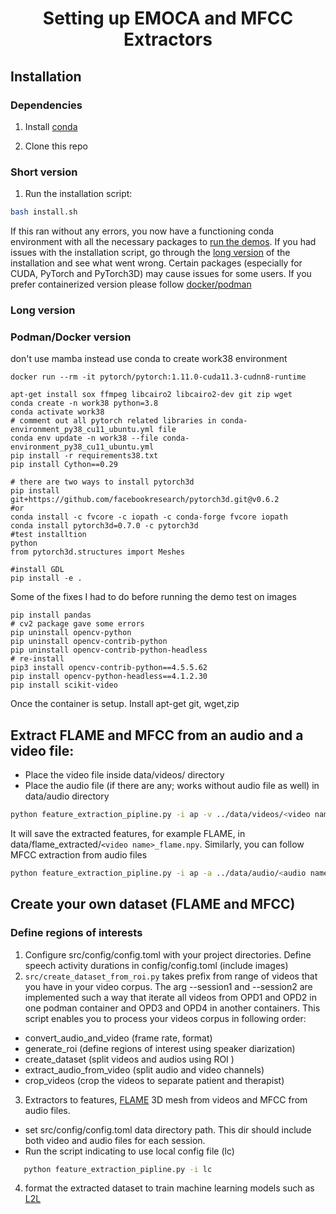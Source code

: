 <!-- # LLB -->
<h1 align="center">Setting up EMOCA and MFCC Extractors</h1>


## Installation 

### Dependencies

1) Install [conda](https://docs.conda.io/en/latest/miniconda.html)

<!-- 2) Install [mamba](https://github.com/mamba-org/mamba) -->

<!-- 0) Clone the repo with submodules:  -->
<!-- ``` -->
<!-- git clone --recurse-submodules ... -->
<!-- ``` -->
2) Clone this repo

### Short version 

1) Run the installation script: 

```bash
bash install.sh
```
If this ran without any errors, you now have a functioning conda environment with all the necessary packages to [run the demos](#usage). If you had issues with the installation script, go through the [long version](#long-version) of the installation and see what went wrong. Certain packages (especially for CUDA, PyTorch and PyTorch3D) may cause issues for some users. If you prefer containerized version please follow [docker/podman](#podmandocker-version)
### Long version

### Podman/Docker version

don't use mamba instead use conda to create work38 environment 

```
docker run --rm -it pytorch/pytorch:1.11.0-cuda11.3-cudnn8-runtime

apt-get install sox ffmpeg libcairo2 libcairo2-dev git zip wget
conda create -n work38 python=3.8 
conda activate work38
# comment out all pytorch related libraries in conda-environment_py38_cu11_ubuntu.yml file
conda env update -n work38 --file conda-environment_py38_cu11_ubuntu.yml
pip install -r requirements38.txt
pip install Cython==0.29

# there are two ways to install pytorch3d
pip install git+https://github.com/facebookresearch/pytorch3d.git@v0.6.2
#or 
conda install -c fvcore -c iopath -c conda-forge fvcore iopath
conda install pytorch3d=0.7.0 -c pytorch3d
#test installtion
python
from pytorch3d.structures import Meshes

#install GDL
pip install -e . 
```

Some of the fixes I had to do before running the demo test on images 
```
pip install pandas
# cv2 package gave some errors
pip uninstall opencv-python
pip uninstall opencv-contrib-python
pip uninstall opencv-contrib-python-headless
# re-install
pip3 install opencv-contrib-python==4.5.5.62
pip install opencv-python-headless==4.1.2.30
pip install scikit-video
```



Once the container is setup. Install apt-get git, wget,zip

## Extract FLAME and MFCC from an audio and a video file: 
- Place the video file inside data/videos/ directory
- Place the audio file (if there are any; works without audio file as well) in data/audio directory
```bash
python feature_extraction_pipline.py -i ap -v ../data/videos/<video name>.mp4
```
It will save the extracted features, for example FLAME, in data/flame_extracted/```<video name>_flame.npy```.
Similarly, you can follow MFCC extraction from audio files
```bash
python feature_extraction_pipline.py -i ap -a ../data/audio/<audio name>.wav
```





## Create your own dataset (FLAME and MFCC)

### Define regions of interests
1) Configure src/config/config.toml with your project directories. Define speech activity durations in config/config.toml
   (include images)
2) ``src/create_dataset_from_roi.py`` takes prefix from range of videos that you have in your video corpus. The arg --session1 and --session2 are implemented such a way that iterate all videos from OPD1 and OPD2 in one podman container and OPD3 and OPD4 in another containers. This script enables you to process your videos corpus in following order:
- convert_audio_and_video (frame rate, format)
- generate_roi (define regions of interest using speaker diarization)
- create_dataset (split videos and audios using ROI )
- extract_audio_from_video (split audio and video channels)
- crop_videos (crop the videos to separate patient and therapist)


3)  Extractors to features, [FLAME](https://flame.is.tue.mpg.de/index.html) 3D mesh from videos and MFCC from audio files.

   - set src/config/config.toml data directory path.  This dir should include both video and audio files for each session.
   -  Run the script indicating to use local config file (lc)
   ```bash
      python feature_extraction_pipline.py -i lc
   ```
4) format the extracted dataset to train machine learning models such as [L2L](https://evonneng.github.io/learning2listen/)


